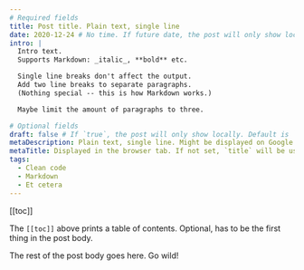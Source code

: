 ```yaml
---
# Required fields
title: Post title. Plain text, single line
date: 2020-12-24 # No time. If future date, the post will only show locally
intro: |
  Intro text.
  Supports Markdown: _italic_, **bold** etc.

  Single line breaks don't affect the output.
  Add two line breaks to separate paragraphs.
  (Nothing special -- this is how Markdown works.)

  Maybe limit the amount of paragraphs to three.

# Optional fields
draft: false # If `true`, the post will only show locally. Default is `false`
metaDescription: Plain text, single line. Might be displayed on Google and social media.
metaTitle: Displayed in the browser tab. If not set, `title` will be used.
tags:
  - Clean code
  - Markdown
  - Et cetera
---
```


[[toc]]

The `[[toc]]` above prints a table of contents.
Optional, has to be the first thing in the post body.

The rest of the post body goes here.
Go wild!
